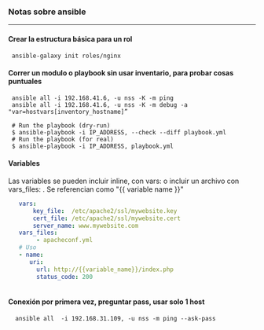 ### Notas sobre ansible


---

#### Crear la estructura básica para un rol

     ansible-galaxy init roles/nginx

#### Correr un modulo o playbook sin usar inventario, para probar cosas puntuales

     ansible all -i 192.168.41.6, -u nss -K -m ping
     ansible all -i 192.168.41.6, -u nss -K -m debug -a "var=hostvars[inventory_hostname]”
 
     # Run the playbook (dry-run)
     $ ansible-playbook -i IP_ADDRESS, --check --diff playbook.yml
     # Run the playbook (for real)
     $ ansible-playbook -i IP_ADDRESS, playbook.yml

#### Variables
Las variables se pueden incluir inline, con vars: o incluir un archivo con vars_files: . 
Se referencian como "{{ variable name }}"

```yaml
   vars:
       key_file:  /etc/apache2/ssl/mywebsite.key
       cert_file: /etc/apache2/ssl/mywebsite.cert
       server_name: www.mywebsite.com
   vars_files:
        - apacheconf.yml
   # Uso     
   - name: 
      uri:
        url: http://{{variable_name}}/index.php
        status_code: 200      
   

```

#### Conexión por primera vez, preguntar pass, usar solo 1 host
      
      ansible all  -i 192.168.31.109, -u nss -m ping --ask-pass
